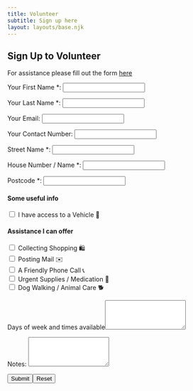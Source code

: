 ```yaml
---
title: Volunteer
subtitle: Sign up here
layout: layouts/base.njk
---
```


## Sign Up to Volunteer


For assistance please fill out the form [here](/assistance)

<div class="form-card">
  <form name="volunteer" method="POST" data-netlify="true">
    <p>
      <label>Your First Name *: <input type="text" name="firstname" class="form-input" required /></label>   
    </p>
    <p>
      <label>Your Last Name *: <input type="text" name="lastname" class="form-input" required /></label>   
    </p>
    <p>
      <label>Your Email: <input type="email" name="email" class="form-input" /></label>
    </p>
    <p>
      <label>Your Contact Number: <input type="tel" name="contact" class="form-input" /></label>
    </p>
    <p>
      <label>Street Name *: <input type="text" name="ward" class="form-input" required /></label>
    </p>
    <p>
      <label>House Number / Name *: <input type="text" name="housenumber" class="form-input" required /></label>
    </p>
    <p>
      <label>Postcode *: <input type="text" name="postcode" class="form-input" required/></label>
    </p>
    <h4>Some useful info</h4>
    <p>
      <input type="checkbox" id="vehicle" name="vehicle" value="true" class="form-input">
      <label for="vehicle"> I have access to a Vehicle 🚗</label>
      <br>      
    </p>
    <h4>Assistance I can offer</h4>
    <p>
      <input type="checkbox" id="shopping" name="shopping" value="true" class="form-input">
      <label for="shopping">Collecting Shopping 🛍️ </label>
      <br>      
      <input type="checkbox" id="mail" name="mail" value="true" class="form-input">
      <label for="mail"> Posting Mail ✉️</label>
      <br>
      <input type="checkbox" id="phonecall" name="phonecall" value="true" class="form-input">
      <label for="phonecall"> A Friendly Phone Call 📞</label>
      <br>
      <input type="checkbox" id="supplies" name="supplies" value="true" class="form-input">
      <label for="supplies"> Urgent Supplies / Medication 💊</label>
      <br>
      <input type="checkbox" id="dogwalk" name="dogwalk" value="true" class="form-input">
      <label for="supplies"> Dog Walking / Animal Care 🐕</label>
    </p>
    <p>
      <label>Days of week and times available<textarea rows="4" name="dates" class="form-input"></textarea></label>
    </p>
    <p>
      <label>Notes: <textarea rows="4" name="message" class="form-input"></textarea></label>
    </p>
    <p>
      <div data-netlify-recaptcha="true"></div>
    </p>
    <p>
      <input type="submit" class="button"></input><button type="reset" class="button">Reset</button>
    </p>
  </form>
</div>



